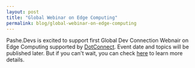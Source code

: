 ```yaml
---
layout: post
title: "Global Webinar on Edge Computing"
permalink: blog/global-webinar-on-edge-computing
---
```


Pashe.Devs is excited to support first Global Dev Connection Webnair on Edge Computing supported by [DotConnect](https://dotconnectorg.github.io/). Event date and topics will be published later. But if you can't wait, you can check [here](https://dotconnectorg.github.io/events/global-dev-con-egde-computing) to learn more details.
